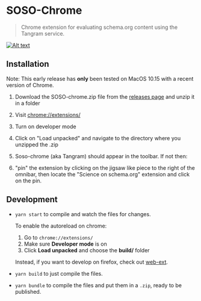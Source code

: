 # SOSO-Chrome

> Chrome extension for evaluating schema.org content using the Tangram service.

[![Alt text](https://img.youtube.com/vi/CxqB6HIiXPg/0.jpg)](https://www.youtube.com/watch?v=CxqB6HIiXPg)

## Installation

Note: This early release has **only** been tested on MacOS 10.15 with a recent version of Chrome.

1. Download the SOSO-chrome.zip file from the [releases page](https://github.com/datadavev/soso-chrome/releases) and unzip it in a folder

2. Visit [chrome://extensions/](chrome://extensions/)

3. Turn on developer mode

4. Click on "Load unpacked" and navigate to the directory where you unzipped the .zip

5. Soso-chrome (aka Tangram) should appear in the toolbar. If not then:

6. "pin" the extension by clicking on the jigsaw like piece to the right of the omnibar, then locate the "Science on schema.org" extension and click on the pin.



## Development

- `yarn start` to compile and watch the files for changes.

  To enable the autoreload on chrome:

  1. Go to `chrome://extensions/`
  1. Make sure **Developer mode** is on
  1. Click **Load unpacked** and choose the **build/** folder

  Instead, if you want to develop on firefox, check out [web-ext](https://github.com/mozilla/web-ext).

- `yarn build` to just compile the files.
- `yarn bundle` to compile the files and put them in a `.zip`, ready to be published.



